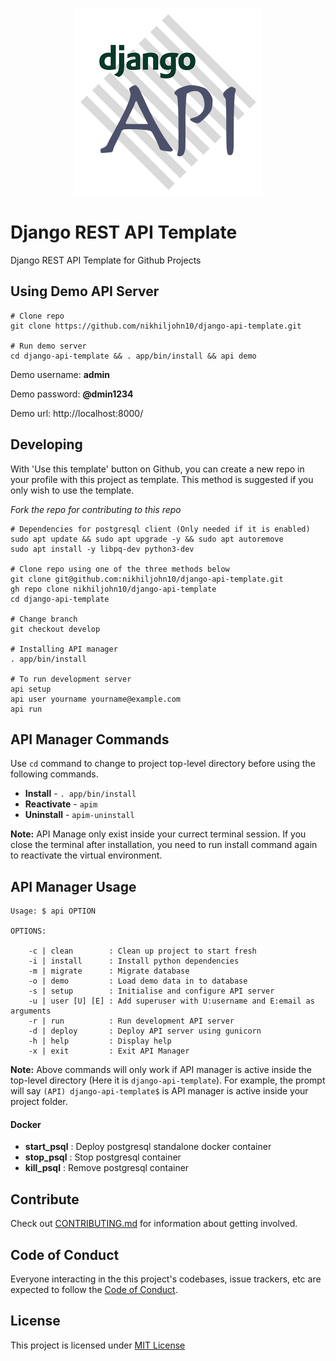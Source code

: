 <p align="center"><img src="assets/images/logo.png" alt="Django API logo"></p>

# Django REST API Template

Django REST API Template for Github Projects

## Using Demo API Server

```
# Clone repo
git clone https://github.com/nikhiljohn10/django-api-template.git

# Run demo server
cd django-api-template && . app/bin/install && api demo

```

Demo username: **admin**

Demo password: **@dmin1234**

Demo url: http://localhost:8000/

## Developing
With 'Use this template' button on Github, you can create a new repo in your 
profile with this project as template. This method is suggested if you only 
wish to use the template. 

*Fork the repo for contributing to this repo* 

```
# Dependencies for postgresql client (Only needed if it is enabled)
sudo apt update && sudo apt upgrade -y && sudo apt autoremove
sudo apt install -y libpq-dev python3-dev

# Clone repo using one of the three methods below
git clone git@github.com:nikhiljohn10/django-api-template.git
gh repo clone nikhiljohn10/django-api-template
cd django-api-template

# Change branch
git checkout develop

# Installing API manager
. app/bin/install

# To run development server
api setup
api user yourname yourname@example.com
api run
```

## API Manager Commands
Use `cd` command to change to project top-level directory before using the 
following commands.

* **Install** - `. app/bin/install`
* **Reactivate** - `apim`
* **Uninstall** - `apim-uninstall`

**Note:** API Manage only exist inside your currect terminal session. If you 
close the terminal after installation, you need to run install command again 
to reactivate the virtual environment.

## API Manager Usage

```
Usage: $ api OPTION

OPTIONS:

    -c | clean        : Clean up project to start fresh
    -i | install      : Install python dependencies
    -m | migrate      : Migrate database
    -o | demo         : Load demo data in to database
    -s | setup        : Initialise and configure API server
    -u | user [U] [E] : Add superuser with U:username and E:email as arguments
    -r | run          : Run development API server
    -d | deploy       : Deploy API server using gunicorn
    -h | help         : Display help
    -x | exit         : Exit API Manager

```

**Note:** Above commands will only work if API manager is active inside the 
top-level directory (Here it is `django-api-template`). For example, the 
prompt will say `(API) django-api-template$` is API manager is active inside 
your project folder.

#### Docker
- **start_psql**  : Deploy postgresql standalone docker container
- **stop_psql**   : Stop postgresql container
- **kill_psql**   : Remove postgresql container

## Contribute
Check out [CONTRIBUTING.md](https://github.com/nikhiljohn10/django-api-template/blob/main/CONTRIBUTING.md) for information about getting involved.

## Code of Conduct
Everyone interacting in the this project's codebases, issue trackers, etc are
expected to follow the [Code of Conduct](https://github.com/nikhiljohn10/django-api-template/blob/main/CODE_OF_CONDUCT.md).

## License
This project is licensed under [MIT License](https://github.com/nikhiljohn10/django-api-template/blob/main/LICENSE)
